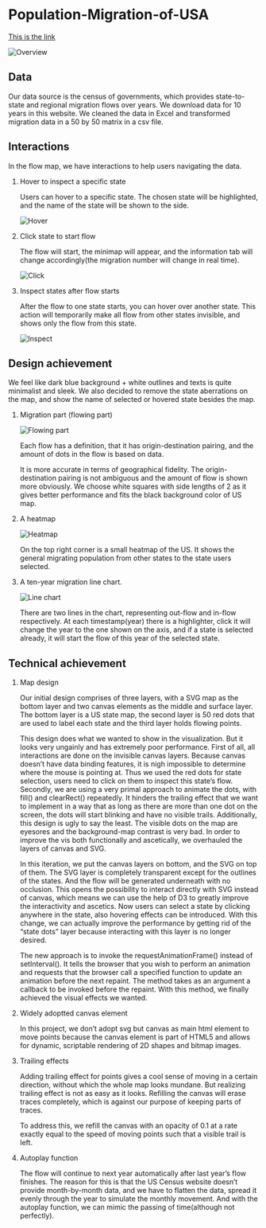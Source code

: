 # Population-Migration-of-USA


[This is the link](https://yijiang93.github.io/Population-Migration-of-USA/)

![Overview](img/Overview.png)

## Data
Our data source is the census of governments, which provides state-to-state and regional migration flows over years.
We download data for 10 years in this website. We cleaned the data in Excel and transformed migration data in a 50 by 50 matrix in a csv file.

## Interactions
In the flow map, we have interactions to help users navigating the data.

1. Hover to inspect a specific state

  	Users can hover to a specific state. The chosen state will be highlighted, and the name of the state will be shown to the side.
  
  	![Hover](img/Hover.png)

2. Click state to start flow

  	The flow will start, the minimap will appear, and the information tab will change accordingly(the migration number will change in real time).
  
  	![Click](img/Click.png)

3. Inspect states after flow starts
  
  	After the flow to one state starts, you can hover over another state. This action will temporarily make all flow from other states invisible, and shows only the flow from this state.
  
  	![Inspect](img/Inspect.png)
 

## Design achievement
We feel like dark blue background + white outlines and texts is quite minimalist and sleek. We also decided to remove the state aberrations on the map, and show the name of selected or hovered state besides the map.


1. Migration part (flowing part)

  	![Flowing part](img/Flowing-part.png)

  	Each flow has a definition, that it has origin-destination pairing, and the amount of dots in the flow is based on data.
  	
  	It is more accurate in terms of geographical fidelity. The origin-destination pairing is not ambiguous and the amount of flow is shown more obviously. We choose white squares with side lengths of 2 as it gives better performance and fits the black background color of US map.


2. A heatmap

  	![Heatmap](img/Heatmap.png)

  	On the top right corner is a small heatmap of the US. It shows the general migrating population from other states to the state users selected.


3. A ten-year migration line chart.
 
 	![Line chart](img/Line-chart.png)

  	There are two lines in the chart, representing out-flow and in-flow respectively. At each timestamp(year) there is a highlighter, click it will change the year to the one shown on the axis, and if a state is selected already, it will start the flow of this year of the selected state.



## Technical achievement

1. Map design

  	Our initial design comprises of three layers, with a SVG map as the bottom layer and two canvas elements as the middle and surface layer. The bottom layer is a US state map, the second layer is 50 red dots that are used to label each state and the third layer holds flowing points.

  	This design does what we wanted to show in the visualization. But it looks very ungainly and has extremely poor performance. First of all, all interactions are done on the invisible canvas layers. Because canvas doesn’t have data binding features, it is nigh impossible to determine where the mouse is pointing at. Thus we used the red dots for state selection, users need to click on them to inspect this state’s flow. Secondly, we are using a very primal approach to animate the dots, with fill() and clearRect() repeatedly. It hinders the trailing effect that we want to implement in a way that as long as there are more than one dot on the screen, the dots will start blinking and have no visible trails. Additionally, this design is ugly to say the least. The visible dots on the map are eyesores and the background-map contrast is very bad. In order to improve the vis both functionally and ascetically, we overhauled the layers of canvas and SVG.

  	In this iteration, we put the canvas layers on bottom, and the SVG on top of them. The SVG layer is completely transparent except for the outlines of the states. And the flow will be generated underneath with no occlusion. This opens the possibility to interact directly with SVG instead of canvas, which means we can use the help of D3 to greatly improve the interactivity and ascetics. Now users can select a state by clicking anywhere in the state, also hovering effects can be introduced. With this change, we can actually improve the performance by getting rid of the “state dots” layer because interacting with this layer is no longer desired.

  	The new approach is to invoke the requestAnimationFrame() instead of setInterval(). It tells the browser that you wish to perform an animation and requests that the browser call a specified function to update an animation before the next repaint. The method takes as an argument a callback to be invoked before the repaint. With this method, we finally achieved the visual effects we wanted.


2. Widely adoptted canvas element

  	In this project, we don’t adopt svg but canvas as main html element to move points because the canvas element is part of HTML5 and allows for dynamic, scriptable rendering of 2D shapes and bitmap images.


3. Trailing effects

  	Adding trailing effect for points gives a cool sense of moving in a certain direction, without which the whole map looks mundane. But realizing trailing effect is not as easy as it looks. Refilling the canvas will erase traces completely, which is against our purpose of keeping parts of traces.

  	To address this, we refill the canvas with an opacity of 0.1 at a rate exactly equal to the speed of moving points such that a visible trail is left.


4. Autoplay function

  	The flow will continue to next year automatically after last year’s flow finishes. The reason for this is that the US Census website doesn’t provide month-by-month data, and we have to flatten the data, spread it evenly through the year to simulate the monthly movement. And with the autoplay function, we can mimic the passing of time(although not perfectly).
